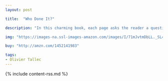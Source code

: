 ```yaml
---
layout: post

title:  "Who Done It?"

description: "In this charming book, each page asks the reader a question about the lineup of characters featured on the spread. Sharp eyes and keen observation are necessary. There’s only one right answer, and it’s not always easy! Kids will love learning early concepts like expressions and positions as a natural consequence of their hunt for clues in the details of the lineup."

img: "https://images-na.ssl-images-amazon.com/images/I/71mJvtmDbLL._SL480_.jpg"

buy: "http://amzn.com/1452141983"

tags:
- Olivier Tallec
---
```


{% include content-rss.md %}